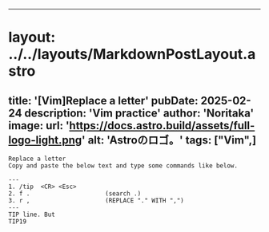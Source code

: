 
---
# layout: ../../layouts/MarkdownPostLayout.astro
title: '[Vim]Replace a letter'
pubDate: 2025-02-24
description: 'Vim practice'
author: 'Noritaka'
image:
    url: 'https://docs.astro.build/assets/full-logo-light.png'
    alt: 'Astroのロゴ。'
tags: ["Vim",]
---


```
Replace a letter
Copy and paste the below text and type some commands like below.

---
1. /tip  <CR> <Esc> 
2. f .                     (search .)
3. r ,                     (REPLACE "." WITH ",")
---
TIP line. But
TIP19
```
